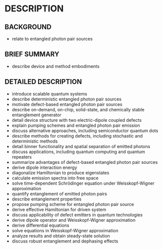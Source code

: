 # DESCRIPTION

## BACKGROUND

- relate to entangled photon pair sources

## BRIEF SUMMARY

- describe device and method embodiments

## DETAILED DESCRIPTION

- introduce scalable quantum systems
- describe deterministic entangled photon pair sources
- motivate defect-based entangled photon pair sources
- describe on-demand, on-chip, solid-state, and chemically stable entanglement generator
- detail device structure with two electric-dipole coupled defects
- explain pumping schemes and entangled photon pair emission
- discuss alternative approaches, including semiconductor quantum dots
- describe methods for creating defects, including stochastic and deterministic methods
- detail binner functionality and spatial separation of emitted photons
- discuss applications, including quantum computing and quantum repeaters
- summarize advantages of defect-based entangled photon pair sources
- derive dipole interaction energy
- diagonalize Hamiltonian to produce eigenstates
- calculate emission spectra into free space
- solve time-dependent Schrödinger equation under Weisskopf-Wigner approximation
- quantify entanglement of emitted photon pairs
- describe entanglement properties
- propose pumping scheme for entangled photon pair source
- derive effective Hamiltonian for driven system
- discuss applicability of defect emitters in quantum technologies
- derive dipole operator and Weisskopf-Wigner approximation
- derive differential equations
- solve equations in Weisskopf-Wigner approximation
- analyze results and obtain steady-state solution
- discuss robust entanglement and dephasing effects

